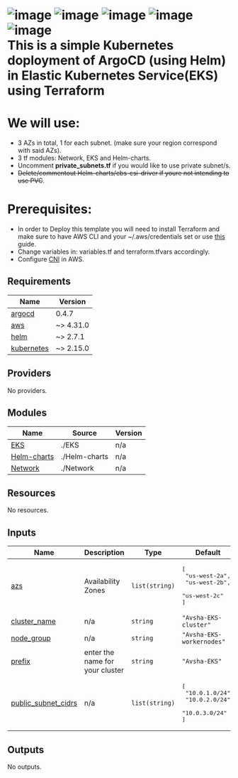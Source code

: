 ![image](https://user-images.githubusercontent.com/106066816/213893887-703fa6d7-a438-49c1-9de8-da4cc22ea402.png)
![image](https://user-images.githubusercontent.com/106066816/213893871-ecf67d78-6634-42ab-aee1-3e8359ab62d5.png)
![image](https://user-images.githubusercontent.com/106066816/213890006-f895fd1e-0549-44d3-a309-d58b9eb1bb88.png)
![image](https://user-images.githubusercontent.com/106066816/213893907-613ec8ef-5e78-4af5-abb9-a55da8bd7026.png)
![image](https://user-images.githubusercontent.com/106066816/213893914-a349e449-9083-4c5f-85e1-0104daefaf68.png)
<br/>
This is a simple Kubernetes doployment of ArgoCD (using Helm) in Elastic Kubernetes Service(EKS) using Terraform<br/>
=============================================================================================
# We will use:<br/>
* 3 AZs in total, 1 for each subnet. (make sure your region correspond with said AZs).<br/>
* 3 tf modules: Network, EKS and Helm-charts.<br/>
* Uncomment __private_subnets.tf__ if you would like to use private subnet/s.<br/>
* ~~Delete/commentout Helm-charts/ebs-csi-driver if youre not intending to use PVC~~.<br/>

# Prerequisites:<br/>
* In order to Deploy this template you will need to install Terraform and make sure to have AWS CLI and your ~/.aws/credentials set or use [this](https://developer.hashicorp.com/terraform/tutorials/aws-get-started/aws-build) guide.<br/>
* Change variables in: variables.tf and terraform.tfvars accordingly.<br/>
* Configure [CNI](https://aws.amazon.com/premiumsupport/knowledge-center/eks-persistent-storage/) in AWS.<br/>


<!-- BEGIN_TF_DOCS -->
## Requirements

| Name | Version |
|------|---------|
| <a name="requirement_argocd"></a> [argocd](#requirement\_argocd) | 0.4.7 |
| <a name="requirement_aws"></a> [aws](#requirement\_aws) | ~> 4.31.0 |
| <a name="requirement_helm"></a> [helm](#requirement\_helm) | ~> 2.7.1 |
| <a name="requirement_kubernetes"></a> [kubernetes](#requirement\_kubernetes) | ~> 2.15.0 |

## Providers

No providers.

## Modules

| Name | Source | Version |
|------|--------|---------|
| <a name="module_EKS"></a> [EKS](#module\_EKS) | ./EKS | n/a |
| <a name="module_Helm-charts"></a> [Helm-charts](#module\_Helm-charts) | ./Helm-charts | n/a |
| <a name="module_Network"></a> [Network](#module\_Network) | ./Network | n/a |

## Resources

No resources.

## Inputs

| Name | Description | Type | Default | Required |
|------|-------------|------|---------|:--------:|
| <a name="input_azs"></a> [azs](#input\_azs) | Availability Zones | `list(string)` | <pre>[<br>  "us-west-2a",<br>  "us-west-2b",<br>  "us-west-2c"<br>]</pre> | no |
| <a name="input_cluster_name"></a> [cluster\_name](#input\_cluster\_name) | n/a | `string` | `"Avsha-EKS-cluster"` | no |
| <a name="input_node_group"></a> [node\_group](#input\_node\_group) | n/a | `string` | `"Avsha-EKS-workernodes"` | no |
| <a name="input_prefix"></a> [prefix](#input\_prefix) | enter the name for your cluster | `string` | `"Avsha-EKS"` | no |
| <a name="input_public_subnet_cidrs"></a> [public\_subnet\_cidrs](#input\_public\_subnet\_cidrs) | n/a | `list(string)` | <pre>[<br>  "10.0.1.0/24",<br>  "10.0.2.0/24",<br>  "10.0.3.0/24"<br>]</pre> | no |

## Outputs

No outputs.
<!-- END_TF_DOCS -->
